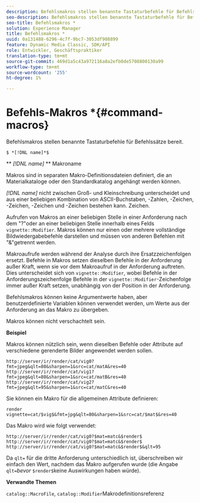 ```yaml
---
description: Befehlsmakros stellen benannte Tastaturbefehle für Befehlssätze bereit.
seo-description: Befehlsmakros stellen benannte Tastaturbefehle für Befehlssätze bereit.
seo-title: Befehlsmakros *
solution: Experience Manager
title: Befehlsmakros *
uuid: 0a131488-6296-4c7f-9bc7-3053df908899
feature: Dynamic Media Classic, SDK/API
role: Entwickler, Geschäftspraktiker
translation-type: tm+mt
source-git-commit: 469d1a5c43a972116a8a2efb0de5708800130a99
workflow-type: tm+mt
source-wordcount: '255'
ht-degree: 1%

---
```



# Befehls-Makros *{#command-macros}

Befehlsmakros stellen benannte Tastaturbefehle für Befehlssätze bereit.

`$ *[!DNL name]*$`

** *[!DNL name]* ** Makroname

Makros sind in separaten Makro-Definitionsdateien definiert, die an Materialkataloge oder den Standardkatalog angehängt werden können.

*[!DNL name]* nicht zwischen Groß- und Kleinschreibung unterscheidet und aus einer beliebigen Kombination von ASCII-Buchstaben, -Zahlen, -Zeichen, -Zeichen, -Zeichen und -Zeichen bestehen kann. Zeichen.

Aufrufen von Makros an einer beliebigen Stelle in einer Anforderung nach dem &quot;?&quot;oder an einer beliebigen Stelle innerhalb eines Felds `vignette::Modifier`. Makros können nur einen oder mehrere vollständige Bildwiedergabebefehle darstellen und müssen von anderen Befehlen mit &quot;&amp;&quot;getrennt werden.

Makroaufrufe werden während der Analyse durch ihre Ersatzzeichenfolgen ersetzt. Befehle in Makros setzen dieselben Befehle in der Anforderung außer Kraft, wenn sie vor dem Makroaufruf in der Anforderung auftreten. Dies unterscheidet sich von `vignette::Modifier`, wobei Befehle in der Anforderungszeichenfolge Befehle in der `vignette::Modifier`-Zeichenfolge immer außer Kraft setzen, unabhängig von der Position in der Anforderung.

Befehlsmakros können keine Argumentwerte haben, aber benutzerdefinierte Variablen können verwendet werden, um Werte aus der Anforderung an das Makro zu übergeben.

Makros können nicht verschachtelt sein.

**Beispiel**

Makros können nützlich sein, wenn dieselben Befehle oder Attribute auf verschiedene gerenderte Bilder angewendet werden sollen.

`http://server/ir/render/cat/vig0?fmt=jpeg&qlt=80&sharpen=1&src=cat/matA&res=40 http://server/ir/render/cat/vig1?fmt=jpeg&qlt=80&sharpen=1&src=cat/matB&res=40 http://server/ir/render/cat/vig2?fmt=jpeg&qlt=95&sharpen=1&src=cat/matC&res=40`

Sie können ein Makro für die allgemeinen Attribute definieren:

`render vignette=cat/$vig$&fmt=jpg&qlt=80&sharpen=1&src=cat/$mat$&res=40`

Das Makro wird wie folgt verwendet:

`http://server/ir/render/cat/vig0?$mat=matc&$render$ http://server/ir/render/cat/vig0?$mat=matc&$render$ http://server/ir/render/cat/vig0?$mat=matc&$render$&qlt=95`

Da `qlt=` für die dritte Anforderung unterschiedlich ist, überschreiben wir einfach den Wert, nachdem das Makro aufgerufen wurde (die Angabe `qlt=`*bevor* `$render$`keine Auswirkungen haben würde).

**Verwandte Themen**

`catalog::MacroFile`,  `catalog::Modifier`Makrodefinitionsreferenz

<!--<a id="section_297B7FCB285F4891AA76DF8393089931"></a>-->

